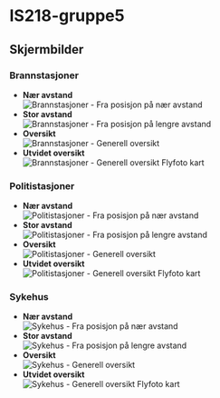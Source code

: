 # IS218-gruppe5


## Skjermbilder

### Brannstasjoner
- **Nær avstand**  
  ![Brannstasjoner - Fra posisjon på nær avstand](../public/screenshots/brannstasjoner_avstand_nært.png)
- **Stor avstand**  
  ![Brannstasjoner - Fra posisjon på lengre avstand](../public/screenshots/brannstasjoner_avstand_stort.png)
- **Oversikt**  
  ![Brannstasjoner - Generell oversikt](../public/screenshots/brannstasjoner_oversikt.png)
- **Utvidet oversikt**  
  ![Brannstasjoner - Generell oversikt Flyfoto kart](../public/screenshots/brannstasjoner_oversikt2.png)

### Politistasjoner
- **Nær avstand**  
  ![Politistasjoner - Fra posisjon på nær avstand](../public/screenshots/politistasjoner_avstand_nært.png)
- **Stor avstand**  
  ![Politistasjoner - Fra posisjon på lengre avstand](../public/screenshots/politistasjoner_avstand_stort.png)
- **Oversikt**  
  ![Politistasjoner - Generell oversikt](../public/screenshots/politistasjoner_oversikt.png)
- **Utvidet oversikt**  
  ![Politistasjoner - Generell oversikt Flyfoto kart](../public/screenshots/politistasjoner_oversikt2.png)

### Sykehus
- **Nær avstand**  
  ![Sykehus - Fra posisjon på nær avstand](../public/screenshots/sykehus_avstand_nært.png)
- **Stor avstand**  
  ![Sykehus - Fra posisjon på lengre avstand](../public/screenshots/sykehus_avstand_stort.png)
- **Oversikt**  
  ![Sykehus - Generell oversikt](../public/screenshots/sykehus_oversikt.png)
- **Utvidet oversikt**  
  ![Sykehus - Generell oversikt Flyfoto kart](../public/screenshots/sykehus_oversikt2.png)
